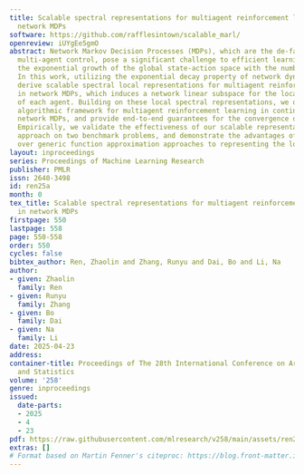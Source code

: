 ```yaml
---
title: Scalable spectral representations for multiagent reinforcement learning in
  network MDPs
software: https://github.com/rafflesintown/scalable_marl/
openreview: iUYgEe5gmO
abstract: Network Markov Decision Processes (MDPs), which are the de-facto model for
  multi-agent control, pose a significant challenge to efficient learning caused by
  the exponential growth of the global state-action space with the number of agents.
  In this work, utilizing the exponential decay property of network dynamics, we first
  derive scalable spectral local representations for multiagent reinforcement learning
  in network MDPs, which induces a network linear subspace for the local $Q$-function
  of each agent. Building on these local spectral representations, we design a scalable
  algorithmic framework for multiagent reinforcement learning in continuous state-action
  network MDPs, and provide end-to-end guarantees for the convergence of our algorithm.
  Empirically, we validate the effectiveness of our scalable representation-based
  approach on two benchmark problems, and demonstrate the advantages of our approach
  over generic function approximation approaches to representing the local $Q$-functions.
layout: inproceedings
series: Proceedings of Machine Learning Research
publisher: PMLR
issn: 2640-3498
id: ren25a
month: 0
tex_title: Scalable spectral representations for multiagent reinforcement learning
  in network MDPs
firstpage: 550
lastpage: 558
page: 550-558
order: 550
cycles: false
bibtex_author: Ren, Zhaolin and Zhang, Runyu and Dai, Bo and Li, Na
author:
- given: Zhaolin
  family: Ren
- given: Runyu
  family: Zhang
- given: Bo
  family: Dai
- given: Na
  family: Li
date: 2025-04-23
address:
container-title: Proceedings of The 28th International Conference on Artificial Intelligence
  and Statistics
volume: '258'
genre: inproceedings
issued:
  date-parts:
  - 2025
  - 4
  - 23
pdf: https://raw.githubusercontent.com/mlresearch/v258/main/assets/ren25a/ren25a.pdf
extras: []
# Format based on Martin Fenner's citeproc: https://blog.front-matter.io/posts/citeproc-yaml-for-bibliographies/
---
```

